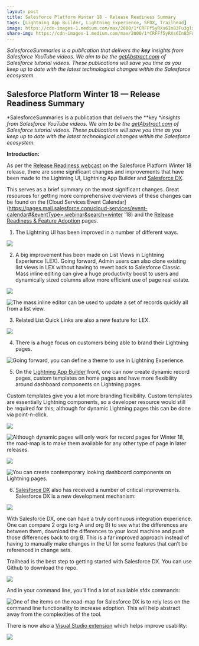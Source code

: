 ```yaml
---
layout: post
title: Salesforce Platform Winter 18 - Release Readiness Summary
tags: [Lightning App Builder, Lightning Experience, SFDX, Trailhead]
image: https://cdn-images-1.medium.com/max/2000/1*CRFFf5yRXs6In83Fu3glxw.png
share-img: https://cdn-images-1.medium.com/max/2000/1*CRFFf5yRXs6In83Fu3glxw.png 
---
```


*SalesforceSummaries is a publication that delivers the **key** insights from
Salesforce YouTube videos. We aim to be the
[getAbstract.com](https://www.getabstract.com/en/) of Salesforce tutorial
videos. These publications will save you time as you keep up to date with the
latest technological changes within the Salesforce ecosystem.*

## Salesforce Platform Winter 18 — Release Readiness Summary

*SalesforceSummaries is a publication that delivers the **key **insights from Salesforce YouTube videos. We aim to be the [getAbstract.com](https://www.getabstract.com/en/) of Salesforce tutorial videos. These publications will save you time as you keep up to date with the latest technological changes within the Salesforce ecosystem.*

**Introduction:**

As per the [Release Readiness webcast](https://www.salesforce.com/form/event/release-readiness-winter-18.jsp) on the Salesforce Platform Winter 18 release, there are some significant changes and improvements that have been made to the Lightning UI, Lightning App Builder and [Salesforce DX](https://trailhead.salesforce.com/en/trails/sfdx_get_started).

This serves as a brief summary on the most significant changes. Great resources for getting more comprehensive overviews of these changes can be found on the [Cloud Services Event Calendar](https://pages.mail.salesforce.com/cloud-services/event-calendar#&eventType=.webinar&search=winter '18) and the [Release Readiness & Feature Adoption](https://success.salesforce.com/_ui/core/chatter/groups/GroupProfilePage?g=0F9300000001okuCAA) pages.

 1. The Lightning UI has been improved in a number of different ways.

![](https://cdn-images-1.medium.com/max/2000/1*clIvMKOodR4zV1NynNHOkQ.png)

2. A big improvement has been made on List Views in Lightning Experience (LEX). Going forward, Admin users can also clone existing list views in LEX without having to revert back to Salesforce Classic. Mass inline editing can give a huge productivity boost to users and dynamically sized columns allow more efficient use of page real estate.

![](https://cdn-images-1.medium.com/max/2000/1*KvVrmY3yVcQ_sCQdpj0uKA.png)

![The mass inline editor can be used to update a set of records quickly all from a list view.](https://cdn-images-1.medium.com/max/2000/1*kPwmPj_I0Hq_0Z66UcM_JQ.png)

3. Related List Quick Links are also a new feature for LEX.

![](https://cdn-images-1.medium.com/max/2000/1*RcbfVdUzwM3dvmcG1GL3XQ.png)

4. There is a huge focus on customers being able to brand their Lightning pages.

![Going forward, you can define a theme to use in Lightning Experience.](https://cdn-images-1.medium.com/max/2000/1*os7pIpHiF4tbCqpjH1UzZg.png)

5. On the [Lightning App Builder](https://trailhead.salesforce.com/en/modules/lightning_app_builder) front, one can now create dynamic record pages, custom templates on home pages and have more flexibility around dashboard components on Lightning pages.

Custom templates give you a lot more branding flexibility. Custom templates are essentially Lightning components, so a developer resource would still be required for this; although for dynamic Lightning pages this can be done via point-n-click.

![](https://cdn-images-1.medium.com/max/2000/1*4wWThZgOFTLCA6I3ZCQXUg.png)

![Although dynamic pages will only work for record pages for Winter 18, the road-map is to make them available for any other type of page in later releases.](https://cdn-images-1.medium.com/max/2000/1*IHwNPYBG73ruFLSYrZhjZQ.png)

![](https://cdn-images-1.medium.com/max/2000/1*8u-MLVTcZ6KbrIzDT848dQ.png)

![You can create contemporary looking dashboard components on Lightning pages.](https://cdn-images-1.medium.com/max/2000/1*Q2Ub-GoKU9ZtD_pDtqMcqw.png)

6. [Salesforce DX](https://trailhead.salesforce.com/en/trails/sfdx_get_started) also has received a number of critical improvements. Salesforce DX is a new development mechanism:

![](https://cdn-images-1.medium.com/max/2000/1*ijaGKQOF_V6RyrYEvxveYg.png)

With Salesforce DX, one can have a truly continuous integration experience. One can compare 2 orgs (org A and org B) to see what the differences are between them, download the differences to your local machine and push those differences back to org B. This is a far improved approach instead of having to manually make changes in the UI for some features that can’t be referenced in change sets.

Trailhead is the best step to getting started with Salesforce DX. You can use Github to download the repo.

![](https://cdn-images-1.medium.com/max/2000/1*CRFFf5yRXs6In83Fu3glxw.png)

And in your command line, you’ll find a lot of available sfdx commands:

![One of the items on the road-map for Salesforce DX is to rely less on the command line functionality to increase adoption. This will help abstract away from the complexities of the tool.](https://cdn-images-1.medium.com/max/2000/1*7NG7A1cGCOzAfGwrEj5LrA.png)

There is now also a [Visual Studio extension](https://marketplace.visualstudio.com/items?itemName=salesforce.salesforcedx-vscode) which helps improve usability:

![](https://cdn-images-1.medium.com/max/2000/1*_pCWl1Acytncr2ax-lMN-A.png)

